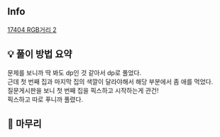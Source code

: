 ## Info
[17404 RGB거리 2](https://www.acmicpc.net/problem/1234)

## 💡 풀이 방법 요약

문제를 보니까 딱 봐도 dp인 것 같아서 dp로 풀었다.  
근데 첫 번째 집과 마지막 집의 색깔이 달라야해서 해당 부분에서 좀 애를 먹었다.  
질문게시판을 보니 첫 번째 집을 픽스하고 시작하는게 관건!  
픽스하고 따로 푸니까 풀렸다.  

## 🙂 마무리

